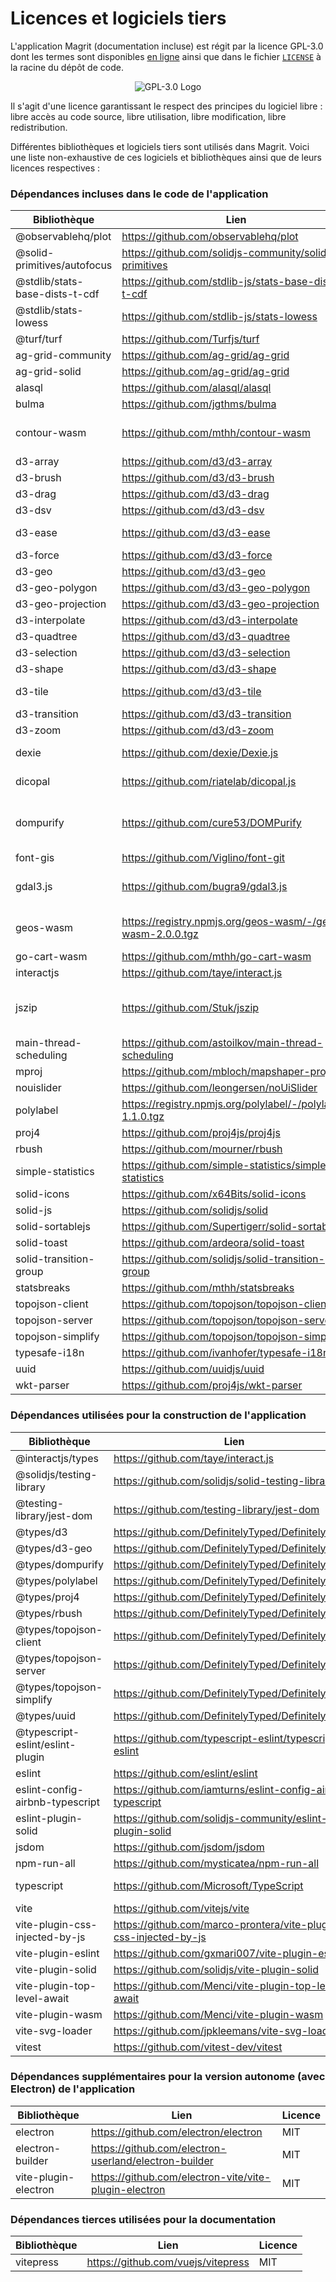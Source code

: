 # Licences et logiciels tiers

L'application Magrit (documentation incluse) est régit par la licence GPL-3.0 dont les termes sont disponibles [en ligne](https://www.gnu.org/licenses/gpl-3.0-standalone.html)
ainsi que dans le fichier [`LICENSE`](https://github.com/riatelab/magrit/blob/master/LICENSE) à la racine du dépôt de code.

<div style="text-align: center;">
    <img src="./img/256px-GPLv3_Logo.png" alt="GPL-3.0 Logo" style="margin: auto; border: none !important;">
</div>

Il s'agit d'une licence garantissant le respect des principes du logiciel libre : libre accès au code source, libre utilisation, libre modification, libre redistribution.

Différentes bibliothèques et logiciels tiers sont utilisés dans Magrit. Voici une liste non-exhaustive de ces logiciels et bibliothèques ainsi que de leurs licences respectives :

### Dépendances incluses dans le code de l'application

| Bibliothèque                   | Lien                                                             | Licence                   |
|---|---|---|
| @observablehq/plot | https://github.com/observablehq/plot | ISC |
| @solid-primitives/autofocus | https://github.com/solidjs-community/solid-primitives | MIT |
| @stdlib/stats-base-dists-t-cdf | https://github.com/stdlib-js/stats-base-dists-t-cdf | Apache-2.0 |
| @stdlib/stats-lowess | https://github.com/stdlib-js/stats-lowess | Apache-2.0 |
| @turf/turf | https://github.com/Turfjs/turf | MIT |
| ag-grid-community | https://github.com/ag-grid/ag-grid | MIT |
| ag-grid-solid | https://github.com/ag-grid/ag-grid | MIT |
| alasql | https://github.com/alasql/alasql | MIT |
| bulma | https://github.com/jgthms/bulma | MIT |
| contour-wasm | https://github.com/mthh/contour-wasm | AGPL-3.0-or-later |
| d3-array | https://github.com/d3/d3-array | ISC |
| d3-brush | https://github.com/d3/d3-brush | ISC |
| d3-drag | https://github.com/d3/d3-drag | ISC |
| d3-dsv | https://github.com/d3/d3-dsv | ISC |
| d3-ease | https://github.com/d3/d3-ease | BSD-3-Clause |
| d3-force | https://github.com/d3/d3-force | ISC |
| d3-geo | https://github.com/d3/d3-geo | ISC |
| d3-geo-polygon | https://github.com/d3/d3-geo-polygon | ISC |
| d3-geo-projection | https://github.com/d3/d3-geo-projection | ISC |
| d3-interpolate | https://github.com/d3/d3-interpolate | ISC |
| d3-quadtree | https://github.com/d3/d3-quadtree | ISC |
| d3-selection | https://github.com/d3/d3-selection | ISC |
| d3-shape | https://github.com/d3/d3-shape | ISC |
| d3-tile | https://github.com/d3/d3-tile | BSD-3-Clause |
| d3-transition | https://github.com/d3/d3-transition | ISC |
| d3-zoom | https://github.com/d3/d3-zoom | ISC |
| dexie | https://github.com/dexie/Dexie.js | Apache-2.0 |
| dicopal | https://github.com/riatelab/dicopal.js | Apache-2.0 |
| dompurify | https://github.com/cure53/DOMPurify | (MPL-2.0 OR Apache-2.0) |
| font-gis | https://github.com/Viglino/font-git | OFL-1.1 |
| gdal3.js | https://github.com/bugra9/gdal3.js | LGPL-2.1-or-later |
| geos-wasm | https://registry.npmjs.org/geos-wasm/-/geos-wasm-2.0.0.tgz | LGPL-3.0-or-later |
| go-cart-wasm | https://github.com/mthh/go-cart-wasm | MIT |
| interactjs | https://github.com/taye/interact.js | MIT |
| jszip | https://github.com/Stuk/jszip | (MIT OR GPL-3.0-or-later) |
| main-thread-scheduling | https://github.com/astoilkov/main-thread-scheduling | MIT |
| mproj | https://github.com/mbloch/mapshaper-proj | MIT |
| nouislider | https://github.com/leongersen/noUiSlider | MIT |
| polylabel | https://registry.npmjs.org/polylabel/-/polylabel-1.1.0.tgz | ISC |
| proj4 | https://github.com/proj4js/proj4js | MIT |
| rbush | https://github.com/mourner/rbush | MIT |
| simple-statistics | https://github.com/simple-statistics/simple-statistics | ISC |
| solid-icons | https://github.com/x64Bits/solid-icons | MIT |
| solid-js | https://github.com/solidjs/solid | MIT |
| solid-sortablejs | https://github.com/Supertigerr/solid-sortablejs | MIT |
| solid-toast | https://github.com/ardeora/solid-toast | MIT |
| solid-transition-group | https://github.com/solidjs/solid-transition-group | MIT |
| statsbreaks | https://github.com/mthh/statsbreaks | MIT |
| topojson-client | https://github.com/topojson/topojson-client | ISC |
| topojson-server | https://github.com/topojson/topojson-server | ISC |
| topojson-simplify | https://github.com/topojson/topojson-simplify | ISC |
| typesafe-i18n | https://github.com/ivanhofer/typesafe-i18n | MIT |
| uuid | https://github.com/uuidjs/uuid | MIT |
| wkt-parser | https://github.com/proj4js/wkt-parser | MIT |


### Dépendances utilisées pour la construction de l'application

| Bibliothèque                   | Lien                                                             | Licence                   |
|---|---|---|
| @interactjs/types | https://github.com/taye/interact.js | MIT |
| @solidjs/testing-library | https://github.com/solidjs/solid-testing-library | MIT |
| @testing-library/jest-dom | https://github.com/testing-library/jest-dom | MIT |
| @types/d3 | https://github.com/DefinitelyTyped/DefinitelyTyped | MIT |
| @types/d3-geo | https://github.com/DefinitelyTyped/DefinitelyTyped | MIT |
| @types/dompurify | https://github.com/DefinitelyTyped/DefinitelyTyped | MIT |
| @types/polylabel | https://github.com/DefinitelyTyped/DefinitelyTyped | MIT |
| @types/proj4 | https://github.com/DefinitelyTyped/DefinitelyTyped | MIT |
| @types/rbush | https://github.com/DefinitelyTyped/DefinitelyTyped | MIT |
| @types/topojson-client | https://github.com/DefinitelyTyped/DefinitelyTyped | MIT |
| @types/topojson-server | https://github.com/DefinitelyTyped/DefinitelyTyped | MIT |
| @types/topojson-simplify | https://github.com/DefinitelyTyped/DefinitelyTyped | MIT |
| @types/uuid | https://github.com/DefinitelyTyped/DefinitelyTyped | MIT |
| @typescript-eslint/eslint-plugin | https://github.com/typescript-eslint/typescript-eslint | MIT |
| eslint | https://github.com/eslint/eslint | MIT |
| eslint-config-airbnb-typescript | https://github.com/iamturns/eslint-config-airbnb-typescript | MIT |
| eslint-plugin-solid | https://github.com/solidjs-community/eslint-plugin-solid | MIT |
| jsdom | https://github.com/jsdom/jsdom | MIT |
| npm-run-all | https://github.com/mysticatea/npm-run-all | MIT |
| typescript | https://github.com/Microsoft/TypeScript | Apache-2.0 |
| vite | https://github.com/vitejs/vite | MIT |
| vite-plugin-css-injected-by-js | https://github.com/marco-prontera/vite-plugin-css-injected-by-js | MIT |
| vite-plugin-eslint | https://github.com/gxmari007/vite-plugin-eslint | MIT |
| vite-plugin-solid | https://github.com/solidjs/vite-plugin-solid | MIT |
| vite-plugin-top-level-await | https://github.com/Menci/vite-plugin-top-level-await | MIT |
| vite-plugin-wasm | https://github.com/Menci/vite-plugin-wasm | MIT |
| vite-svg-loader | https://github.com/jpkleemans/vite-svg-loader | MIT |
| vitest | https://github.com/vitest-dev/vitest | MIT |


### Dépendances supplémentaires pour la version autonome (avec Electron) de l'application

| Bibliothèque                   | Lien                                                             | Licence                   |
|---|---|---|
| electron | https://github.com/electron/electron | MIT |
| electron-builder | https://github.com/electron-userland/electron-builder | MIT |
| vite-plugin-electron | https://github.com/electron-vite/vite-plugin-electron | MIT |


### Dépendances tierces utilisées pour la documentation

| Bibliothèque                   | Lien                                                             | Licence                   |
|-----------|---|---|
| vitepress | https://github.com/vuejs/vitepress | MIT |

